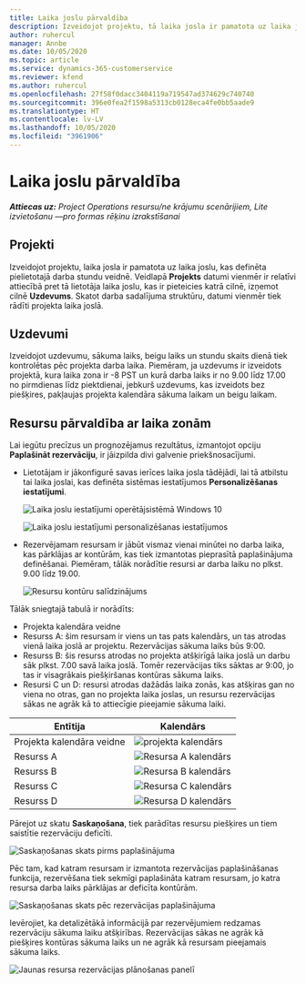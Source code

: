 ```yaml
---
title: Laika joslu pārvaldība
description: Izveidojot projektu, tā laika josla ir pamatota uz laika joslu, kas definēta pielietotajā darba stundu veidnē.
author: ruhercul
manager: Annbe
ms.date: 10/05/2020
ms.topic: article
ms.service: dynamics-365-customerservice
ms.reviewer: kfend
ms.author: ruhercul
ms.openlocfilehash: 27f58f0dacc3404119a719547ad374629c740740
ms.sourcegitcommit: 396e0fea2f1598a5313cb0128eca4fe0bb5aade9
ms.translationtype: HT
ms.contentlocale: lv-LV
ms.lasthandoff: 10/05/2020
ms.locfileid: "3961906"
---
```

# <a name="manage-time-zones"></a>Laika joslu pārvaldība

_**Attiecas uz:** Project Operations resursu/ne krājumu scenārijiem, Lite izvietošanu —pro formas rēķinu izrakstīšanai_


## <a name="projects"></a>Projekti

Izveidojot projektu, laika josla ir pamatota uz laika joslu, kas definēta pielietotajā darba stundu veidnē. Veidlapā **Projekts** datumi vienmēr ir relatīvi attiecībā pret tā lietotāja laika joslu, kas ir pieteicies katrā cilnē, izņemot cilnē **Uzdevums**. Skatot darba sadalījuma struktūru, datumi vienmēr tiek rādīti projekta laika joslā.

## <a name="tasks"></a>Uzdevumi

Izveidojot uzdevumu, sākuma laiks, beigu laiks un stundu skaits dienā tiek kontrolētas pēc projekta darba laika. Piemēram, ja uzdevums ir izveidots projektā, kura laika zona ir -8 PST un kurā darba laiks ir no 9.00 līdz 17.00 no pirmdienas līdz piektdienai, jebkurš uzdevums, kas izveidots bez piešķires, pakļaujas projekta kalendāra sākuma laikam un beigu laikam.

## <a name="manage-resources-with-time-zones"></a>Resursu pārvaldība ar laika zonām

Lai iegūtu precīzus un prognozējamus rezultātus, izmantojot opciju **Paplašināt rezervāciju**, ir jāizpilda divi galvenie priekšnosacījumi.  

- Lietotājam ir jākonfigurē savas ierīces laika josla tādējādi, lai tā atbilstu tai laika joslai, kas definēta sistēmas iestatījumos **Personalizēšanas iestatījumi**.
 
  ![Laika joslu iestatījumi operētājsistēmā Windows 10](media/reconcile-assignments-03.png)

  ![Laika joslu iestatījumi personalizēšanas iestatījumos](media/reconcile-assignments-04.png)
 
- Rezervējamam resursam ir jābūt vismaz vienai minūtei no darba laika, kas pārklājas ar kontūrām, kas tiek izmantotas pieprasītā paplašinājuma definēšanai. Piemēram, tālāk norādītie resursi ar darba laiku no plkst. 9.00 līdz 19.00. 

  ![Resursu kontūru salīdzinājums](media/reconcile-assignments-05.png)

Tālāk sniegtajā tabulā ir norādīts:

- Projekta kalendāra veidne
- Resurss A: šim resursam ir viens un tas pats kalendārs, un tas atrodas vienā laika joslā ar projektu. Rezervācijas sākuma laiks būs 9:00.
- Resurss B: šis resurss atrodas no projekta atšķirīgā laika joslā un darbu sāk plkst. 7.00 savā laika joslā. Tomēr rezervācijas tiks sāktas ar 9:00, jo tas ir visagrākais piešķiršanas kontūras sākuma laiks.
- Resursi C un D: resursi atrodas dažādās laika zonās, kas atšķiras gan no viena no otras, gan no projekta laika joslas, un resursu rezervācijas sākas ne agrāk kā to attiecīgie pieejamie sākuma laiki.

|Entītija  |Kalendārs  |
|-|-|
|Projekta kalendāra veidne   | ![projekta kalendārs](media/reconcile-assignments-06.png) |
|Resurss A  | ![Resursa A kalendārs](media/reconcile-assignments-06.png) |
|Resurss B  |  ![Resursa B kalendārs](media/reconcile-assignments-07.png) |
|Resurss C  |  ![Resursa C kalendārs](media/reconcile-assignments-08.png) |
|Resurss D  | ![Resursa D kalendārs](media/reconcile-assignments-09.png)  |
 
Pārejot uz skatu **Saskaņošana**, tiek parādītas resursu piešķires un tiem saistītie rezervāciju deficīti.

![Saskaņošanas skats pirms paplašinājuma](media/reconcile-assignments-10.png)

Pēc tam, kad katram resursam ir izmantota rezervācijas paplašināšanas funkcija, rezervēšana tiek sekmīgi paplašināta katram resursam, jo katra resursa darba laiks pārklājas ar deficīta kontūrām.

![Saskaņošanas skats pēc rezervācijas paplašinājuma](media/reconcile-assignments-11.png) 

Ievērojiet, ka detalizētākā informācijā par rezervējumiem redzamas rezervāciju sākuma laiku atšķirības. Rezervācijas sākas ne agrāk kā piešķires kontūras sākuma laiks un ne agrāk kā resursam pieejamais sākuma laiks.

![Jaunas resursa rezervācijas plānošanas panelī](media/reconcile-assignments-12.png)
